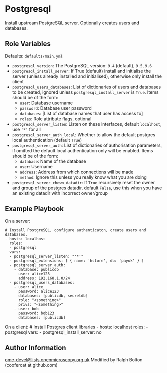 Postgresql
==========

Install upstream PostgreSQL server.
Optionally creates users and databases.


Role Variables
--------------

Defaults: `defaults/main.yml`

- `postgresql_version`: The PostgreSQL version: `9.4` (default), `9.5`, `9.6`
- `postgresql_install_server`: If True (default) install and initialise the server (unless already installed and initialised), otherwise only install the client
- `postgresql_users_databases`: List of dictionaries of users and databases to be created, ignored unless `postgresql_install_server` is `True`. Items should be of the form:
  - `user`: Database username
  - `password`: Database user password
  - `databases`: [List of database names that user has access to]
  - `roles`: Role attribute flags, optional
- `postgresql_server_listen`: Listen on these interfaces, default `localhost`, use `'*'` for all
- `postgresql_server_auth_local`: Whether to allow the default postgres local authentication (default `True`)
- `postgresql_server_auth`: List of dictionaries of authorisation parameters, if omitted the default local authentication only will be enabled. Items should be of the form:
  - `database`: Name of the database
  - `user`: Username
  - `address`: Address from which connections will be made
  - `method`: Ignore this unless you really know what you are doing
- `postgresql_server_chown_datadir`: If `True` recursively reset the owner and group of the postgres datadir, default `False`, use this when you have an existing datadir with incorrect owner/group


Example Playbook
----------------

On a server:

    # Install PostgreSQL, configure authenticaton, create users and databases.
    - hosts: localhost
      roles:
      - postgresql
      vars:
      - postgresql_server_listen: "'*'"
      - postgresql_extensions: [ { name: 'hstore', db: 'payuk' } ]
      - postgresql_server_auth:
        - database: publicdb
          user: alice123
          address: 192.168.1.0/24
      - postgresql_users_databases:
        - user: alice
          password: alice123
          databases: [publicdb, secretdb]
          role: "<something>"
          privs: "<something>"
        - user: bob
          password: bob123
          databases: [publicdb]

On a client:
    # Install Postgres client libraries
    - hosts: localhost
    roles:
    - postgresql
    vars:
    - postgresql_install_server: no

Author Information
------------------

ome-devel@lists.openmicroscopy.org.uk
Modified by Ralph Bolton (coofercat at github.com)
